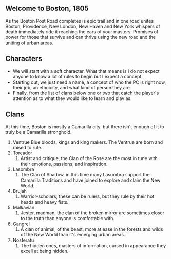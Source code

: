 ## Welcome to Boston, 1805

As the Boston Post Road completes is epic trail and in one road unites Boston, Providence, New London, New Haven and New York whispers of death immediately ride it reaching the ears of your masters. Promises of power for those that survive and can thrive using the new road and the uniting of urban areas.

## Characters
- We will start with a soft character. What that means is I do not expect anyone to know a lot of rules to begin but I expect a concept.
- Starting out, we just need a name, a concept of who the PC is right now, their job, an ethnicity, and what kind of person they are.
- Finally, from the list of clans below one or two that catch the player's attention as to what they would like to learn and play as.

## Clans
At this time, Boston is mostly a Camarilla city. but there isn't enough of it to truly be a Camarilla stronghold.
1. Ventrue
   Blue bloods, kings and king makers. The Ventrue are born and raised to rule. 
1. Toreador
    1. Artist and critique, the Clan of the Rose are the most in tune with their emotions, passions, and inspiration.
1. Lasombra
    1. The Clan of Shadow, in this time many Lasombra support the Camarilla Traditions and have joined to explore and claim the New World.
1. Brujah
   1. Warrior-scholars, these can be rulers, but they rule by their hot heads and heavy fists.
1. Malkavian
   1. Jester, madman, the clan of the broken mirror are sometimes closer to the truth than anyone is comfortable with.
1. Gangrel
   1. A clan of animal, of the beast, more at ease in the forests and wilds of the New World than it's emerging urban areas.
1. Nosferatu
   1. The hidden ones, masters of information, cursed in appearance they excell at being hidden.
  
  
